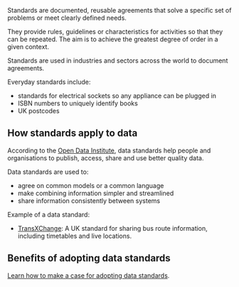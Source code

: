 Standards are documented, reusable agreements that solve a specific set of problems or meet clearly defined needs.

They provide rules, guidelines or characteristics for activities so that they can be repeated. The aim is to achieve the greatest degree of order in a given context.

Standards are used in industries and sectors across the world to document agreements.

Everyday standards include:

- standards for electrical sockets so any appliance can be plugged in
- ISBN numbers to uniquely identify books
- UK postcodes

## How standards apply to data

According to the [Open Data Institute](https://standards.theodi.org/), data standards help people and organisations to publish, access, share and use better quality data.

Data standards are used to:

* agree on common models or a common language  
* make combining information simpler and streamlined  
* share information consistently between systems

Example of a data standard:

- [TransXChange](https://www.gov.uk/government/collections/transxchange): A UK standard for sharing bus route information, including timetables and live locations.

## Benefits of adopting data standards

[Learn how to make a case for adopting data standards](http://xxx).

